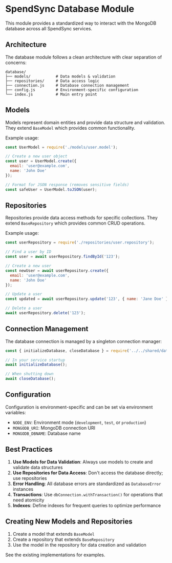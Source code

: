 # SpendSync Database Module

This module provides a standardized way to interact with the MongoDB database across all SpendSync services.

## Architecture

The database module follows a clean architecture with clear separation of concerns:

```
database/
├── models/           # Data models & validation
├── repositories/     # Data access logic
├── connection.js     # Database connection management
├── config.js         # Environment-specific configuration
└── index.js          # Main entry point
```

## Models

Models represent domain entities and provide data structure and validation. They extend `BaseModel` which provides common functionality.

Example usage:

```javascript
const UserModel = require('./models/user.model');

// Create a new user object
const user = UserModel.create({
  email: 'user@example.com',
  name: 'John Doe'
});

// Format for JSON response (removes sensitive fields)
const safeUser = UserModel.toJSON(user);
```

## Repositories

Repositories provide data access methods for specific collections. They extend `BaseRepository` which provides common CRUD operations.

Example usage:

```javascript
const userRepository = require('./repositories/user.repository');

// Find a user by ID
const user = await userRepository.findById('123');

// Create a new user
const newUser = await userRepository.create({
  email: 'user@example.com',
  name: 'John Doe'
});

// Update a user
const updated = await userRepository.update('123', { name: 'Jane Doe' });

// Delete a user
await userRepository.delete('123');
```

## Connection Management

The database connection is managed by a singleton connection manager:

```javascript
const { initializeDatabase, closeDatabase } = require('../../shared/database');

// In your service startup
await initializeDatabase();

// When shutting down
await closeDatabase();
```

## Configuration

Configuration is environment-specific and can be set via environment variables:

- `NODE_ENV`: Environment mode (`development`, `test`, or `production`)
- `MONGODB_URI`: MongoDB connection URI
- `MONGODB_DBNAME`: Database name

## Best Practices

1. **Use Models for Data Validation**: Always use models to create and validate data structures
2. **Use Repositories for Data Access**: Don't access the database directly; use repositories
3. **Error Handling**: All database errors are standardized as `DatabaseError` instances
4. **Transactions**: Use `dbConnection.withTransaction()` for operations that need atomicity
5. **Indexes**: Define indexes for frequent queries to optimize performance

## Creating New Models and Repositories

1. Create a model that extends `BaseModel`
2. Create a repository that extends `BaseRepository`
3. Use the model in the repository for data creation and validation

See the existing implementations for examples. 